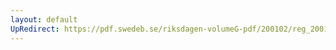 ```yaml
---
layout: default
UpRedirect: https://pdf.swedeb.se/riksdagen-volumeG-pdf/200102/reg_200102/reg_200102_0463.pdf
---
```

